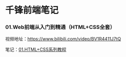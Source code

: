 # 千锋前端笔记

### 01.Web前端从入门到精通（HTML+CSS全套）

视频地址：https://www.bilibili.com/video/BV1R4411J7tQ

笔记：[01.HTML+CSS系列教程](./01.HTML+CSS系列教程/README.md)